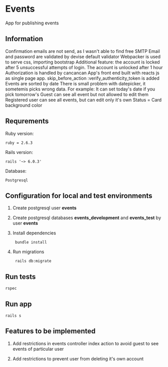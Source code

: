 # Events

App for publishing events

## Information

Confirmation emails are not send, as I wasn't able to find free SMTP
Email and password are validated by devise default validator
Webpacker is used to serve css, importing bootstrap
Additional feature: the account is locked after 5 unsuccessful attempts of login. The account is unlocked after 1 hour
Authorization is handled by cancancan
App's front end built with reacts js as single page app.
skip_before_action :verify_authenticity_token is added
Events are sorted by date
There is small problem with datepicker, it sometemis picks wrong data. For example: It can set today's date if you
pick tomorrow's
Guest can see all event but not allowed to edit them
Registered user can see all events, but can edit only it's own
Status =  Card background color

## Requrements

Ruby version:

	ruby = 2.6.3

Rails version:

	rails '~> 6.0.3'

Database:

	Postgresql

## Configuration for local and test environments

1. Create postgresql user **events**

2. Create postgresql databases **events_development** and **events_test** by user **events**

3. Install dependencies

		bundle install

4. Run migrations

		rails db:migrate

## Run tests

	rspec

## Run app

	rails s

## Features to be implemented

1. Add restrictions in events controller index action to avoid guest to see events of particular user

2. Add restrictions to prevent user from deleting it's own account
